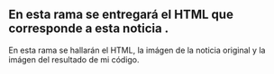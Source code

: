 ## En esta rama se entregará el HTML que corresponde a esta noticia .

En esta rama se hallarán el HTML, la imágen de la noticia original y la imágen del resultado de mi código.